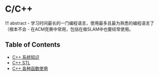 # C/C++

!!! abstract 
    - 学习时间最长的一门编程语言，使用最多且最为熟悉的编程语言了（根本不会
    - 在ACM竞赛中常用，包括在做SLAM中也要经常使用。


## Table of Contents

- [C++ 系统知识](basic/)
- [C++ STL](stl/)
- [C++ 各种函数使用](function/)
